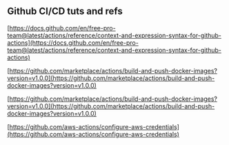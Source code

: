 ## Github CI/CD tuts and refs

[https://docs.github.com/en/free-pro-team@latest/actions/reference/context-and-expression-syntax-for-github-actions](https://docs.github.com/en/free-pro-team@latest/actions/reference/context-and-expression-syntax-for-github-actions)

[https://github.com/marketplace/actions/build-and-push-docker-images?version=v1.0.0](https://github.com/marketplace/actions/build-and-push-docker-images?version=v1.0.0)


[https://github.com/marketplace/actions/build-and-push-docker-images?version=v1.0.0](https://github.com/marketplace/actions/build-and-push-docker-images?version=v1.0.0)


[https://github.com/aws-actions/configure-aws-credentials](https://github.com/aws-actions/configure-aws-credentials)
